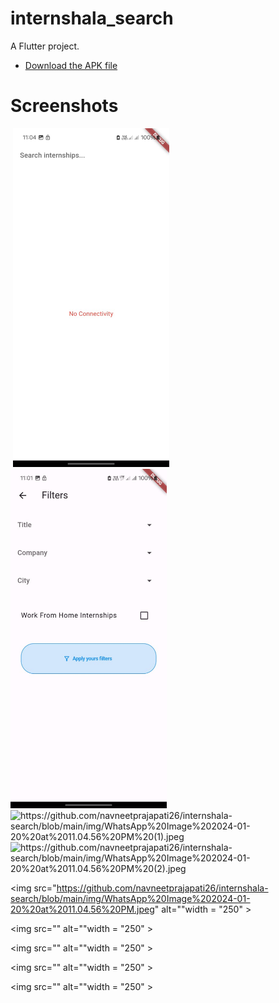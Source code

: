 # internshala_search

A Flutter project.


- [Download the APK file](https://github.com/navneetprajapati26/internshala-search/blob/main/apk/app-release.apk)

# Screenshots
<p>
<img src="https://raw.githubusercontent.com/navneetprajapati26/img/WhatsApp Image 2024-01-20 at 11.04.54 PM.jpeg" alt="" width = "250" >
<img src="https://github.com/navneetprajapati26/internshala-search/blob/main/img/WhatsApp%20Image%202024-01-20%20at%2011.04.55%20PM%20(1).jpeg" alt="" width = "250">
<img src="https://github.com/navneetprajapati26/internshala-search/blob/main/img/WhatsApp%20Image%202024-01-20%20at%2011.04.55%20PM.jpeg" alt=""width = "250" >
<img src="" alt="https://github.com/navneetprajapati26/internshala-search/blob/main/img/WhatsApp%20Image%202024-01-20%20at%2011.04.56%20PM%20(1).jpeg"width = "250" >
<img src="" alt="https://github.com/navneetprajapati26/internshala-search/blob/main/img/WhatsApp%20Image%202024-01-20%20at%2011.04.56%20PM%20(2).jpeg"width = "250" >

<img src="https://github.com/navneetprajapati26/internshala-search/blob/main/img/WhatsApp%20Image%202024-01-20%20at%2011.04.56%20PM.jpeg" alt=""width = "250" >

<img src="" alt=""width = "250" >

<img src="" alt=""width = "250" >

<img src="" alt=""width = "250" >

<img src="" alt=""width = "250" >



</p>